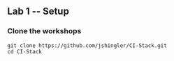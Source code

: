 ## Lab 1 -- Setup

### Clone the workshops

```
git clone https://github.com/jshingler/CI-Stack.git
cd CI-Stack
```

